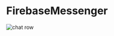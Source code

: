 # FirebaseMessenger
![chat row](<img width="191" alt="chat" src="https://user-images.githubusercontent.com/78409620/107455948-e0739300-6b92-11eb-9214-d40921c4f51d.PNG">)
